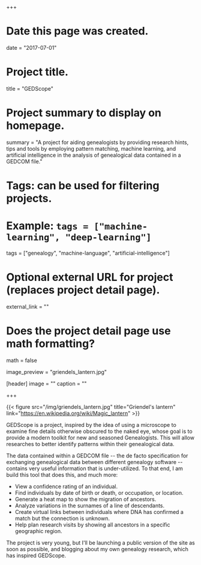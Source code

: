+++
# Date this page was created.
date = "2017-07-01"

# Project title.
title = "GEDScope"

# Project summary to display on homepage.
summary = "A project for aiding genealogists by providing research hints, tips and tools by employing pattern matching, machine learning, and artificial intelligence in the analysis of genealogical data contained in a GEDCOM file."

# Tags: can be used for filtering projects.
# Example: `tags = ["machine-learning", "deep-learning"]`
tags = ["genealogy", "machine-language", "artificial-intelligence"]

# Optional external URL for project (replaces project detail page).
external_link = ""

# Does the project detail page use math formatting?
math = false

image_preview = "griendels_lantern.jpg"

[header]
image = ""
caption = ""

+++

{{< figure src="/img/griendels_lantern.jpg" title="Griendel's lantern" link="https://en.wikipedia.org/wiki/Magic_lantern" >}}

GEDScope is a project, inspired by the idea of using a microscope to examine fine details otherwise obscured to the naked eye, whose goal is to provide a modern toolkit for new and seasoned Genealogists. This will allow researches to better identify patterns within their genealogical data.

The data contained within a GEDCOM file -- the de facto specification for exchanging genealogical data between different genealogy software -- contains very useful information that is under-utilized. To that end, I am build this tool that does this, and much more:

- View a confidence rating of an individual.
- Find individuals by date of birth or death, or occupation, or location.
- Generate a heat map to show the migration of ancestors.
- Analyze variations in the surnames of a line of descendants.
- Create virtual links between individuals where DNA has confirmed a match but the connection is unknown.
- Help plan research visits by showing all ancestors in a specific geographic region.

The project is very young, but I'll be launching a public version of the site as soon as possible, and blogging about my own genealogy research, which has inspired GEDScope.
